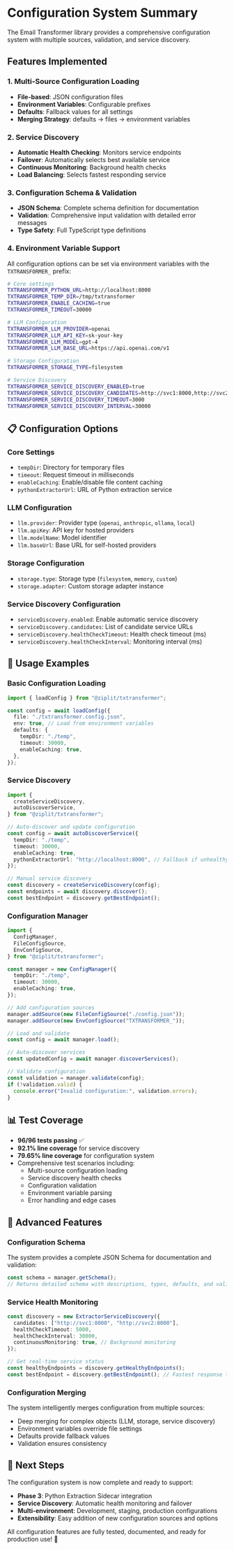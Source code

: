 # Configuration System Summary

The Email Transformer library provides a comprehensive configuration system with multiple sources, validation, and service discovery.

## Features Implemented

### 1. **Multi-Source Configuration Loading**

- **File-based**: JSON configuration files
- **Environment Variables**: Configurable prefixes
- **Defaults**: Fallback values for all settings
- **Merging Strategy**: defaults → files → environment variables

### 2. **Service Discovery**

- **Automatic Health Checking**: Monitors service endpoints
- **Failover**: Automatically selects best available service
- **Continuous Monitoring**: Background health checks
- **Load Balancing**: Selects fastest responding service

### 3. **Configuration Schema & Validation**

- **JSON Schema**: Complete schema definition for documentation
- **Validation**: Comprehensive input validation with detailed error messages
- **Type Safety**: Full TypeScript type definitions

### 4. **Environment Variable Support**

All configuration options can be set via environment variables with the `TXTRANSFORMER_` prefix:

```bash
# Core settings
TXTRANSFORMER_PYTHON_URL=http://localhost:8000
TXTRANSFORMER_TEMP_DIR=/tmp/txtransformer
TXTRANSFORMER_ENABLE_CACHING=true
TXTRANSFORMER_TIMEOUT=30000

# LLM Configuration
TXTRANSFORMER_LLM_PROVIDER=openai
TXTRANSFORMER_LLM_API_KEY=sk-your-key
TXTRANSFORMER_LLM_MODEL=gpt-4
TXTRANSFORMER_LLM_BASE_URL=https://api.openai.com/v1

# Storage Configuration
TXTRANSFORMER_STORAGE_TYPE=filesystem

# Service Discovery
TXTRANSFORMER_SERVICE_DISCOVERY_ENABLED=true
TXTRANSFORMER_SERVICE_DISCOVERY_CANDIDATES=http://svc1:8000,http://svc2:8000
TXTRANSFORMER_SERVICE_DISCOVERY_TIMEOUT=3000
TXTRANSFORMER_SERVICE_DISCOVERY_INTERVAL=30000
```

## 📋 Configuration Options

### Core Settings

- `tempDir`: Directory for temporary files
- `timeout`: Request timeout in milliseconds
- `enableCaching`: Enable/disable file content caching
- `pythonExtractorUrl`: URL of Python extraction service

### LLM Configuration

- `llm.provider`: Provider type (`openai`, `anthropic`, `ollama`, `local`)
- `llm.apiKey`: API key for hosted providers
- `llm.modelName`: Model identifier
- `llm.baseUrl`: Base URL for self-hosted providers

### Storage Configuration

- `storage.type`: Storage type (`filesystem`, `memory`, `custom`)
- `storage.adapter`: Custom storage adapter instance

### Service Discovery Configuration

- `serviceDiscovery.enabled`: Enable automatic service discovery
- `serviceDiscovery.candidates`: List of candidate service URLs
- `serviceDiscovery.healthCheckTimeout`: Health check timeout (ms)
- `serviceDiscovery.healthCheckInterval`: Monitoring interval (ms)

## 🚀 Usage Examples

### Basic Configuration Loading

```typescript
import { loadConfig } from "@ziplit/txtransformer";

const config = await loadConfig({
  file: "./txtransformer.config.json",
  env: true, // Load from environment variables
  defaults: {
    tempDir: "./temp",
    timeout: 30000,
    enableCaching: true,
  },
});
```

### Service Discovery

```typescript
import {
  createServiceDiscovery,
  autoDiscoverService,
} from "@ziplit/txtransformer";

// Auto-discover and update configuration
const config = await autoDiscoverService({
  tempDir: "./temp",
  timeout: 30000,
  enableCaching: true,
  pythonExtractorUrl: "http://localhost:8000", // Fallback if unhealthy
});

// Manual service discovery
const discovery = createServiceDiscovery(config);
const endpoints = await discovery.discover();
const bestEndpoint = discovery.getBestEndpoint();
```

### Configuration Manager

```typescript
import {
  ConfigManager,
  FileConfigSource,
  EnvConfigSource,
} from "@ziplit/txtransformer";

const manager = new ConfigManager({
  tempDir: "./temp",
  timeout: 30000,
  enableCaching: true,
});

// Add configuration sources
manager.addSource(new FileConfigSource("./config.json"));
manager.addSource(new EnvConfigSource("TXTRANSFORMER_"));

// Load and validate
const config = await manager.load();

// Auto-discover services
const updatedConfig = await manager.discoverServices();

// Validate configuration
const validation = manager.validate(config);
if (!validation.valid) {
  console.error("Invalid configuration:", validation.errors);
}
```

## 📊 Test Coverage

- **96/96 tests passing** ✅
- **92.1% line coverage** for service discovery
- **79.65% line coverage** for configuration system
- Comprehensive test scenarios including:
  - Multi-source configuration loading
  - Service discovery health checks
  - Configuration validation
  - Environment variable parsing
  - Error handling and edge cases

## 🔧 Advanced Features

### Configuration Schema

The system provides a complete JSON Schema for documentation and validation:

```typescript
const schema = manager.getSchema();
// Returns detailed schema with descriptions, types, defaults, and validation rules
```

### Service Health Monitoring

```typescript
const discovery = new ExtractorServiceDiscovery({
  candidates: ["http://svc1:8000", "http://svc2:8000"],
  healthCheckTimeout: 5000,
  healthCheckInterval: 30000,
  continuousMonitoring: true, // Background monitoring
});

// Get real-time service status
const healthyEndpoints = discovery.getHealthyEndpoints();
const bestEndpoint = discovery.getBestEndpoint(); // Fastest response time
```

### Configuration Merging

The system intelligently merges configuration from multiple sources:

- Deep merging for complex objects (LLM, storage, service discovery)
- Environment variables override file settings
- Defaults provide fallback values
- Validation ensures consistency

## 🎯 Next Steps

The configuration system is now complete and ready to support:

- **Phase 3**: Python Extraction Sidecar integration
- **Service Discovery**: Automatic health monitoring and failover
- **Multi-environment**: Development, staging, production configurations
- **Extensibility**: Easy addition of new configuration sources and options

All configuration features are fully tested, documented, and ready for production use! 🚀
